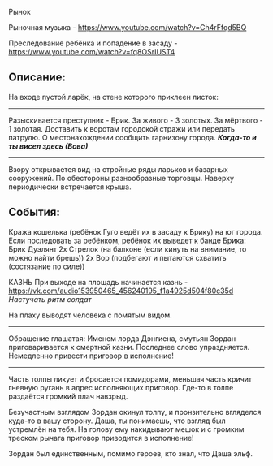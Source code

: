 Рынок

Рыночная музыка - https://www.youtube.com/watch?v=Ch4rFfqd5BQ


Преследование ребёнка и попадение в засаду - https://www.youtube.com/watch?v=fq8OSrIUST4 


## Описание:
На входе пустой ларёк, на стене которого приклеен листок:

---
Разыскивается преступник - Брик.
За живого - 3 золотых.
За мёртвого - 1 золотая.
Доставить к воротам городской стражи или передать патрулю.
О местонахождении сообщить гарнизону города.
***Когда-то и ты висел здесь (Вова)***

---
Взору открывается вид на стройные ряды ларьков и базарных сооружений. По обестороны разнообразные торговцы. Наверху периодически встречается крыша.


## События:
Кража кошелька (ребёнок Гуго ведёт их в засаду к Брику) на юг города.
Если последовать за ребёнком, ребёнок их выведет к банде Брика:
Брик
Дуэлянт
2х Стрелок (на балконе (если кинуть на внимание, то можно найти брешь))
2х Вор (подбегают и пытаются схватить (состязание по силе))


КАЗНЬ
При выходе на площадь начинается казнь - https://vk.com/audio153950465_456240195_f1a4925d504f80c35d
*Настучать ритм солдат*

На плаху выводят человека с помятым видом.

---
Обращение глашатая:
Именем лорда Дэнгиена, смутьян Зордан приговаривается к смертной казни. Последнее слово упраздняется. 
Немедленно привести приговор в исполнение!

--- 
Часть толпы ликует и бросается помидорами, меньшая часть кричит гневную ругань в адрес исполняющих приговор. Где-то в толпе раздаётся громкий плач навзрыд. 

Безучастным взглядом Зордан окинул толпу, и пронзительно вгляделся куда-то в вашу сторону. Даша, ты понимаешь, что взгляд был устремлён на тебя. На голову ему накидывают мешок и с громким треском рычага приговор приводится в исполнение!  

Зордан был единственным, помимо героев, кто знал, что Даша эльф.

